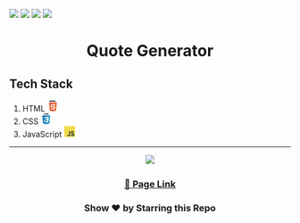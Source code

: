 ![](https://img.shields.io/badge/Page-Quote_Generator-yellow.svg)
![](https://img.shields.io/badge/Tools-HTML,_CSS_and_JavaScript-skyblue.svg)
![](https://img.shields.io/badge/Level-Basic-red.svg)
![](https://img.shields.io/badge/Status-Complete-green.svg) 

<h1 align="center">Quote Generator</h1>

<h2> Tech Stack </h2>
<ol>
  <li> HTML <img src="https://raw.githubusercontent.com/devicons/devicon/master/icons/html5/html5-original-wordmark.svg" alt="html5" width="20" height="20"/> </li>
  <li> CSS <img src="https://raw.githubusercontent.com/devicons/devicon/master/icons/css3/css3-original-wordmark.svg" alt="css3" width="20" height="20"/> </li>
  <li> JavaScript <img src="https://raw.githubusercontent.com/devicons/devicon/master/icons/javascript/javascript-original.svg" alt="javascript" width="20" height="20"/> </li>
</ol>

<hr>

<p align="center">
<img src="https://i.postimg.cc/tCq1DbDj/Screenshot.png" /> 
</p>


### [<p align="center">🔗 Page Link </p>](https://somyaranjansahu.github.io/QuoteGenerator/)

<h3 align="center"> Show ❤️ by Starring this Repo </h3>
